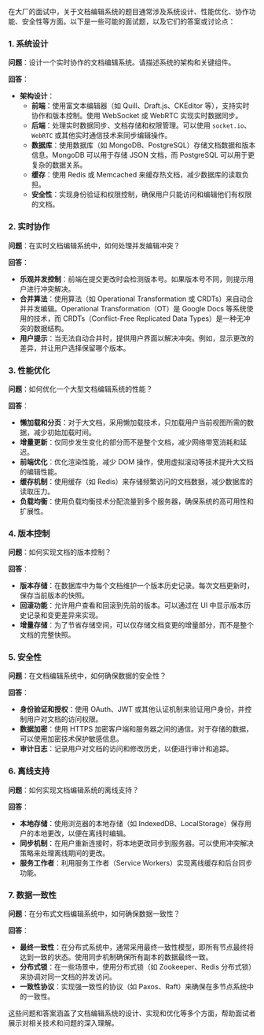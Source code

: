 在大厂的面试中，关于文档编辑系统的题目通常涉及系统设计、性能优化、协作功能、安全性等方面。以下是一些可能的面试题，以及它们的答案或讨论点：

### 1. **系统设计**

**问题**：设计一个实时协作的文档编辑系统。请描述系统的架构和关键组件。

**回答**：
- **架构设计**：
  - **前端**：使用富文本编辑器（如 Quill、Draft.js、CKEditor 等），支持实时协作和版本控制。使用 WebSocket 或 WebRTC 实现实时数据同步。
  - **后端**：处理实时数据同步、文档存储和权限管理。可以使用 `socket.io`、`WebRTC` 或其他实时通信技术来同步编辑操作。
  - **数据库**：使用数据库（如 MongoDB、PostgreSQL）存储文档数据和版本信息。MongoDB 可以用于存储 JSON 文档，而 PostgreSQL 可以用于更复杂的数据关系。
  - **缓存**：使用 Redis 或 Memcached 来缓存热文档，减少数据库的读取负担。
  - **安全性**：实现身份验证和权限控制，确保用户只能访问和编辑他们有权限的文档。

### 2. **实时协作**

**问题**：在实时文档编辑系统中，如何处理并发编辑冲突？

**回答**：
- **乐观并发控制**：前端在提交更改时会检测版本号。如果版本号不同，则提示用户进行冲突解决。
- **合并算法**：使用算法（如 Operational Transformation 或 CRDTs）来自动合并并发编辑。Operational Transformation（OT）是 Google Docs 等系统使用的技术，而 CRDTs（Conflict-Free Replicated Data Types）是一种无冲突的数据结构。
- **用户提示**：当无法自动合并时，提供用户界面以解决冲突。例如，显示更改的差异，并让用户选择保留哪个版本。

### 3. **性能优化**

**问题**：如何优化一个大型文档编辑系统的性能？

**回答**：
- **懒加载和分页**：对于大文档，采用懒加载技术，只加载用户当前视图所需的数据，减少初始加载时间。
- **增量更新**：仅同步发生变化的部分而不是整个文档，减少网络带宽消耗和延迟。
- **前端优化**：优化渲染性能，减少 DOM 操作，使用虚拟滚动等技术提升大文档的编辑性能。
- **缓存机制**：使用缓存（如 Redis）来存储频繁访问的文档数据，减少数据库的读取压力。
- **负载均衡**：使用负载均衡技术分配流量到多个服务器，确保系统的高可用性和扩展性。

### 4. **版本控制**

**问题**：如何实现文档的版本控制？

**回答**：
- **版本存储**：在数据库中为每个文档维护一个版本历史记录。每次文档更新时，保存当前版本的快照。
- **回滚功能**：允许用户查看和回滚到先前的版本。可以通过在 UI 中显示版本历史记录和变更差异来实现。
- **增量存储**：为了节省存储空间，可以仅存储文档变更的增量部分，而不是整个文档的完整快照。

### 5. **安全性**

**问题**：在文档编辑系统中，如何确保数据的安全性？

**回答**：
- **身份验证和授权**：使用 OAuth、JWT 或其他认证机制来验证用户身份，并控制用户对文档的访问权限。
- **数据加密**：使用 HTTPS 加密客户端和服务器之间的通信。对于存储的数据，可以使用加密技术保护敏感信息。
- **审计日志**：记录用户对文档的访问和修改历史，以便进行审计和追踪。

### 6. **离线支持**

**问题**：如何实现文档编辑系统的离线支持？

**回答**：
- **本地存储**：使用浏览器的本地存储（如 IndexedDB、LocalStorage）保存用户的本地更改，以便在离线时编辑。
- **同步机制**：在用户重新连接时，将本地更改同步到服务器。可以使用冲突解决策略来处理离线期间的更改。
- **服务工作者**：利用服务工作者（Service Workers）实现离线缓存和后台同步功能。

### 7. **数据一致性**

**问题**：在分布式文档编辑系统中，如何确保数据一致性？

**回答**：
- **最终一致性**：在分布式系统中，通常采用最终一致性模型，即所有节点最终将达到一致的状态。使用同步机制确保所有副本的数据最终一致。
- **分布式锁**：在一些场景中，使用分布式锁（如 Zookeeper、Redis 分布式锁）来协调对同一文档的并发访问。
- **一致性协议**：实现强一致性的协议（如 Paxos、Raft）来确保在多节点系统中的一致性。

这些问题和答案涵盖了文档编辑系统的设计、实现和优化等多个方面，帮助面试者展示对相关技术和问题的深入理解。
